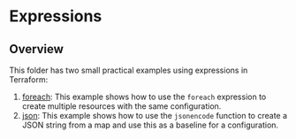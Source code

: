 # Expressions

## Overview

This folder has two small practical examples using expressions in Terraform:

1. [foreach](./01_foreach): This example shows how to use the `foreach` expression to create multiple resources with the same configuration.
2. [json](./02_json): This example shows how to use the `jsonencode` function to create a JSON string from a map and use this as a baseline for a configuration.

